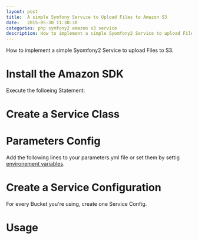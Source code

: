 ```yaml
---
layout: post
title:  A simple Symfony Service to Upload Files to Amazon S3
date:   2015-05-30 11:30:30
categories: php symfony2 amazon s3 service
description: How to implement a simple Syomfony2 Service to upload Files to S3.
---
```


How to implement a simple Syomfony2 Service to upload Files to S3.

# Install the Amazon SDK
Execute the folloeing Statement:
<script src="https://gist.github.com/maennchen/b075407e1f4f722278f4.js?file=console.sh"></script>

# Create a Service Class
<script src="https://gist.github.com/maennchen/b075407e1f4f722278f4.js?file=AmazonS3Service.php"></script>

# Parameters Config
Add the following lines to your parameters.yml file or set them by settig [environement variables](http://symfony.com/doc/current/cookbook/configuration/external_parameters.html).

<script src="https://gist.github.com/maennchen/b075407e1f4f722278f4.js?file=parameters.yml"></script>

# Create a Service Configuration
For every Bucket you're using, create one Service Config.

<script src="https://gist.github.com/maennchen/b075407e1f4f722278f4.js?file=services.yml"></script>

# Usage
<script src="https://gist.github.com/maennchen/b075407e1f4f722278f4.js?file=usage.php"></script>
